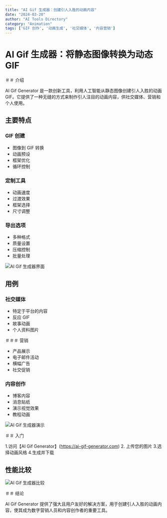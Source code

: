 ```yaml
---
title: "AI Gif 生成器：创建引人入胜的动画内容"
date: "2024-03-20"
author: "AI Tools Directory"
category: "Animation"
tags: ['GIF 创作', '动画生成', '社交媒体', '内容营销']
---
```

# AI Gif 生成器：将静态图像转换为动态 GIF

＃＃ 介绍

AI Gif Generator 是一款创新工具，利用人工智能从静态图像创建引人入胜的动画 GIF。它提供了一种无缝的方式来制作引人注目的动画内容，供社交媒体、营销和个人使用。

## 主要特点

### GIF 创建
- 图像到 GIF 转换
- 动画预设
- 框架优化
- 循环控制

### 定制工具
- 动画速度
- 过渡效果
- 框架选择
- 尺寸调整

### 导出选项
- 多种格式
- 质量设置
- 压缩控制
- 批量处理

![AI Gif 生成器界面](/imgs/ai-gif-generator/interface.jpg)

## 用例

### 社交媒体
- 特定于平台的内容
- 反应 GIF
- 故事动画
- 个人资料图片

＃＃＃ 营销
- 产品展示
- 电子邮件活动
- 横幅广告
- 社交促销

### 内容创作
- 博客内容
- 消息贴纸
- 演示视觉效果
- 教程动画

![AI Gif 生成器演示](/imgs/ai-gif-generator/demo.jpg)

＃＃ 入门

1.访问【AI Gif Generator】(https://ai-gif-generator.com)
2. 上传您的图片
3.选择动画风格
4.生成并下载

## 性能比较

![AI Gif 生成器比较](/imgs/ai-gif-generator/comparison.jpg)

＃＃ 结论

AI Gif Generator 提供了强大且用户友好的解决方案，用于创建引人入胜的动画内容，使其成为数字营销人员和内容创作者的重要工具。